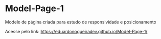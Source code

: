 # Model-Page-1
Modelo de página criada para estudo de responsividade e posicionamento

Acesse pelo link: https://eduardonogueiradev.github.io/Model-Page-1/
